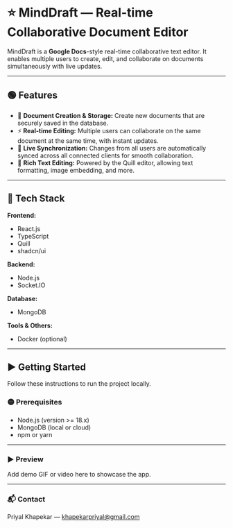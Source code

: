 # ⭐ MindDraft — Real-time Collaborative Document Editor

MindDraft is a **Google Docs**-style real-time collaborative text editor. It enables multiple users to create, edit, and collaborate on documents simultaneously with live updates.

---

## 🟢 Features

- 📄 **Document Creation & Storage:** Create new documents that are securely saved in the database.  
- ⚡ **Real-time Editing:** Multiple users can collaborate on the same document at the same time, with instant updates.  
- 🔄 **Live Synchronization:** Changes from all users are automatically synced across all connected clients for smooth collaboration.  
- 🎨 **Rich Text Editing:** Powered by the Quill editor, allowing text formatting, image embedding, and more.

---

## 🔧 Tech Stack

**Frontend:**  
- React.js  
- TypeScript  
- Quill  
- shadcn/ui  

**Backend:**  
- Node.js  
- Socket.IO  

**Database:**  
- MongoDB  

**Tools & Others:**  
- Docker (optional)  

---

## ▶️ Getting Started

Follow these instructions to run the project locally.

### 🟡 Prerequisites

- Node.js (version >= 18.x)  
- MongoDB (local or cloud)  
- npm or yarn  

---
### ▶️ Preview
Add demo GIF or video here to showcase the app.

---

### 📬 Contact
Priyal Khapekar — khapekarpriyal@gmail.com
